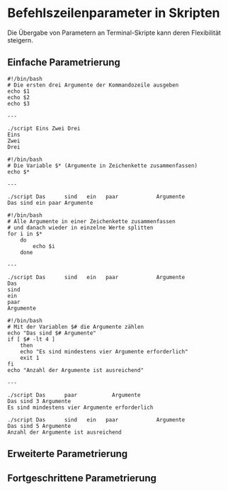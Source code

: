 # Befehlszeilenparameter in Skripten
Die Übergabe von Parametern an Terminal-Skripte
kann deren Flexibilität steigern.
## Einfache Parametrierung
```
#!/bin/bash
# Die ersten drei Argumente der Kommandozeile ausgeben
echo $1
echo $2
echo $3

---

./script Eins Zwei Drei
Eins
Zwei
Drei
```
```
#!/bin/bash
# Die Variable $* (Argumente in Zeichenkette zusammenfassen)
echo $*

---

./script Das      sind   ein   paar            Argumente
Das sind ein paar Argumente
```
```
#!/bin/bash
# Alle Argumente in einer Zeichenkette zusammenfassen
# und danach wieder in einzelne Werte splitten
for i in $*
    do
        echo $i
    done

---

./script Das      sind   ein   paar            Argumente
Das
sind
ein
paar
Argumente
```
```
#!/bin/bash
# Mit der Variablen $# die Argumente zählen
echo "Das sind $# Argumente"
if [ $# -lt 4 ]
    then
    echo "Es sind mindestens vier Argumente erforderlich"
    exit 1
fi
echo "Anzahl der Argumente ist ausreichend"

---

./script Das      paar           Argumente
Das sind 3 Argumente
Es sind mindestens vier Argumente erforderlich

./script Das      sind   ein   paar            Argumente
Das sind 5 Argumente
Anzahl der Argumente ist ausreichend
```
## Erweiterte Parametrierung
## Fortgeschrittene Parametrierung
